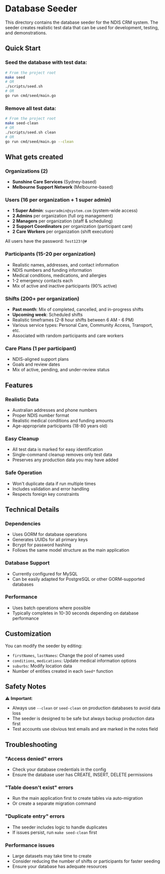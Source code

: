 # Database Seeder

This directory contains the database seeder for the NDIS CRM system. The seeder creates realistic test data that can be used for development, testing, and demonstrations.

## Quick Start

### Seed the database with test data:
```bash
# From the project root
make seed
# OR
./scripts/seed.sh
# OR
go run cmd/seed/main.go
```

### Remove all test data:
```bash
# From the project root
make seed-clean
# OR
./scripts/seed.sh clean
# OR
go run cmd/seed/main.go --clean
```

## What gets created

### Organizations (2)
- **Sunshine Care Services** (Sydney-based)
- **Melbourne Support Network** (Melbourne-based)

### Users (16 per organization + 1 super admin)
- **1 Super Admin**: `superadmin@system.com` (system-wide access)
- **2 Admins** per organization (full org management)
- **2 Managers** per organization (staff & scheduling)
- **2 Support Coordinators** per organization (participant care)
- **2 Care Workers** per organization (shift execution)

All users have the password: `Test123!@#`

### Participants (15-20 per organization)
- Realistic names, addresses, and contact information
- NDIS numbers and funding information
- Medical conditions, medications, and allergies
- 1-2 emergency contacts each
- Mix of active and inactive participants (90% active)

### Shifts (200+ per organization)
- **Past month**: Mix of completed, cancelled, and in-progress shifts
- **Upcoming week**: Scheduled shifts
- Realistic timeframes (2-8 hour shifts between 6 AM - 6 PM)
- Various service types: Personal Care, Community Access, Transport, etc.
- Associated with random participants and care workers

### Care Plans (1 per participant)
- NDIS-aligned support plans
- Goals and review dates
- Mix of active, pending, and under-review status

## Features

### Realistic Data
- Australian addresses and phone numbers
- Proper NDIS number format
- Realistic medical conditions and funding amounts
- Age-appropriate participants (18-80 years old)

### Easy Cleanup
- All test data is marked for easy identification
- Single-command cleanup removes only test data
- Preserves any production data you may have added

### Safe Operation
- Won't duplicate data if run multiple times
- Includes validation and error handling
- Respects foreign key constraints

## Technical Details

### Dependencies
- Uses GORM for database operations
- Generates UUIDs for all primary keys
- Bcrypt for password hashing
- Follows the same model structure as the main application

### Database Support
- Currently configured for MySQL
- Can be easily adapted for PostgreSQL or other GORM-supported databases

### Performance
- Uses batch operations where possible
- Typically completes in 10-30 seconds depending on database performance

## Customization

You can modify the seeder by editing:
- `firstNames`, `lastNames`: Change the pool of names used
- `conditions`, `medications`: Update medical information options
- `suburbs`: Modify location data
- Number of entities created in each `Seed*` function

## Safety Notes

⚠️ **Important**: 
- Always use `--clean` or `seed-clean` on production databases to avoid data loss
- The seeder is designed to be safe but always backup production data first
- Test accounts use obvious test emails and are marked in the notes field

## Troubleshooting

### "Access denied" errors
- Check your database credentials in the config
- Ensure the database user has CREATE, INSERT, DELETE permissions

### "Table doesn't exist" errors
- Run the main application first to create tables via auto-migration
- Or create a separate migration command

### "Duplicate entry" errors  
- The seeder includes logic to handle duplicates
- If issues persist, run `make seed-clean` first

### Performance issues
- Large datasets may take time to create
- Consider reducing the number of shifts or participants for faster seeding
- Ensure your database has adequate resources